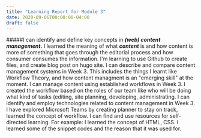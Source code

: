 ```yaml
---
title: "Learning Report for Module 3"
date: 2020-09-06T00:00:00-04:00
draft: false
---
```

#####I can identify and define key concepts in ***(web) content management.*** I learned the meaning of what ***content*** is and how content is more of something that goes through the editorial process and how consumer consumes the information. I'm learning to use Github to create files, and create blog post on hugo site.
I can describe and compare content management systems in Week 3. This includes the things I learnt like Workflow Theory, and how content managment is an "emerging skill" at the moment.
I can manage content using established workflows in Week 3. I created the workflow based on the roles of our team like who will be doing what kind of tasks (editing, site planning, developing, administrating.
I can identify and employ technologies related to content management in Week 3. I have explored Microsoft Teams by creating planner to stay on track, learned the concept of workflow.
I can find and use resources for self-directed learning. For example: I learned the concept of HTML, CSS. I learned some of the snippet codes and the reason that it was used for.
